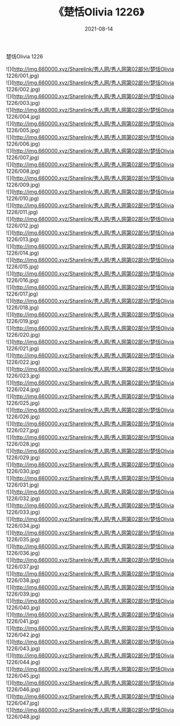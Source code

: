 ﻿---
layout: post
title:  《楚恬Olivia 1226》
date:   2021-08-14
img: http://img.660000.xyz/Sharelink/秀人网/秀人网第02部分/楚恬Olivia 1226/000.jpg
categories: [美女, 清纯, 唯美]
---

楚恬Olivia 1226

  ![](http://img.660000.xyz/Sharelink/秀人网/秀人网第02部分/楚恬Olivia 1226/001.jpg) <br> ![](http://img.660000.xyz/Sharelink/秀人网/秀人网第02部分/楚恬Olivia 1226/002.jpg) <br> ![](http://img.660000.xyz/Sharelink/秀人网/秀人网第02部分/楚恬Olivia 1226/003.jpg) <br> ![](http://img.660000.xyz/Sharelink/秀人网/秀人网第02部分/楚恬Olivia 1226/004.jpg) <br> ![](http://img.660000.xyz/Sharelink/秀人网/秀人网第02部分/楚恬Olivia 1226/005.jpg) <br> ![](http://img.660000.xyz/Sharelink/秀人网/秀人网第02部分/楚恬Olivia 1226/006.jpg) <br> ![](http://img.660000.xyz/Sharelink/秀人网/秀人网第02部分/楚恬Olivia 1226/007.jpg) <br> ![](http://img.660000.xyz/Sharelink/秀人网/秀人网第02部分/楚恬Olivia 1226/008.jpg) <br> ![](http://img.660000.xyz/Sharelink/秀人网/秀人网第02部分/楚恬Olivia 1226/009.jpg) <br> ![](http://img.660000.xyz/Sharelink/秀人网/秀人网第02部分/楚恬Olivia 1226/010.jpg) <br> ![](http://img.660000.xyz/Sharelink/秀人网/秀人网第02部分/楚恬Olivia 1226/011.jpg) <br> ![](http://img.660000.xyz/Sharelink/秀人网/秀人网第02部分/楚恬Olivia 1226/012.jpg) <br> ![](http://img.660000.xyz/Sharelink/秀人网/秀人网第02部分/楚恬Olivia 1226/013.jpg) <br> ![](http://img.660000.xyz/Sharelink/秀人网/秀人网第02部分/楚恬Olivia 1226/014.jpg) <br> ![](http://img.660000.xyz/Sharelink/秀人网/秀人网第02部分/楚恬Olivia 1226/015.jpg) <br> ![](http://img.660000.xyz/Sharelink/秀人网/秀人网第02部分/楚恬Olivia 1226/016.jpg) <br> ![](http://img.660000.xyz/Sharelink/秀人网/秀人网第02部分/楚恬Olivia 1226/017.jpg) <br> ![](http://img.660000.xyz/Sharelink/秀人网/秀人网第02部分/楚恬Olivia 1226/018.jpg) <br> ![](http://img.660000.xyz/Sharelink/秀人网/秀人网第02部分/楚恬Olivia 1226/019.jpg) <br> ![](http://img.660000.xyz/Sharelink/秀人网/秀人网第02部分/楚恬Olivia 1226/020.jpg) <br> ![](http://img.660000.xyz/Sharelink/秀人网/秀人网第02部分/楚恬Olivia 1226/021.jpg) <br> ![](http://img.660000.xyz/Sharelink/秀人网/秀人网第02部分/楚恬Olivia 1226/022.jpg) <br> ![](http://img.660000.xyz/Sharelink/秀人网/秀人网第02部分/楚恬Olivia 1226/023.jpg) <br> ![](http://img.660000.xyz/Sharelink/秀人网/秀人网第02部分/楚恬Olivia 1226/024.jpg) <br> ![](http://img.660000.xyz/Sharelink/秀人网/秀人网第02部分/楚恬Olivia 1226/025.jpg) <br> ![](http://img.660000.xyz/Sharelink/秀人网/秀人网第02部分/楚恬Olivia 1226/026.jpg) <br> ![](http://img.660000.xyz/Sharelink/秀人网/秀人网第02部分/楚恬Olivia 1226/027.jpg) <br> ![](http://img.660000.xyz/Sharelink/秀人网/秀人网第02部分/楚恬Olivia 1226/028.jpg) <br> ![](http://img.660000.xyz/Sharelink/秀人网/秀人网第02部分/楚恬Olivia 1226/029.jpg) <br> ![](http://img.660000.xyz/Sharelink/秀人网/秀人网第02部分/楚恬Olivia 1226/030.jpg) <br> ![](http://img.660000.xyz/Sharelink/秀人网/秀人网第02部分/楚恬Olivia 1226/031.jpg) <br> ![](http://img.660000.xyz/Sharelink/秀人网/秀人网第02部分/楚恬Olivia 1226/032.jpg) <br> ![](http://img.660000.xyz/Sharelink/秀人网/秀人网第02部分/楚恬Olivia 1226/033.jpg) <br> ![](http://img.660000.xyz/Sharelink/秀人网/秀人网第02部分/楚恬Olivia 1226/034.jpg) <br> ![](http://img.660000.xyz/Sharelink/秀人网/秀人网第02部分/楚恬Olivia 1226/035.jpg) <br> ![](http://img.660000.xyz/Sharelink/秀人网/秀人网第02部分/楚恬Olivia 1226/036.jpg) <br> ![](http://img.660000.xyz/Sharelink/秀人网/秀人网第02部分/楚恬Olivia 1226/037.jpg) <br> ![](http://img.660000.xyz/Sharelink/秀人网/秀人网第02部分/楚恬Olivia 1226/038.jpg) <br> ![](http://img.660000.xyz/Sharelink/秀人网/秀人网第02部分/楚恬Olivia 1226/039.jpg) <br> ![](http://img.660000.xyz/Sharelink/秀人网/秀人网第02部分/楚恬Olivia 1226/040.jpg) <br> ![](http://img.660000.xyz/Sharelink/秀人网/秀人网第02部分/楚恬Olivia 1226/041.jpg) <br> ![](http://img.660000.xyz/Sharelink/秀人网/秀人网第02部分/楚恬Olivia 1226/042.jpg) <br> ![](http://img.660000.xyz/Sharelink/秀人网/秀人网第02部分/楚恬Olivia 1226/043.jpg) <br> ![](http://img.660000.xyz/Sharelink/秀人网/秀人网第02部分/楚恬Olivia 1226/044.jpg) <br> ![](http://img.660000.xyz/Sharelink/秀人网/秀人网第02部分/楚恬Olivia 1226/045.jpg) <br> ![](http://img.660000.xyz/Sharelink/秀人网/秀人网第02部分/楚恬Olivia 1226/046.jpg) <br> ![](http://img.660000.xyz/Sharelink/秀人网/秀人网第02部分/楚恬Olivia 1226/047.jpg) <br> ![](http://img.660000.xyz/Sharelink/秀人网/秀人网第02部分/楚恬Olivia 1226/048.jpg) <br>
